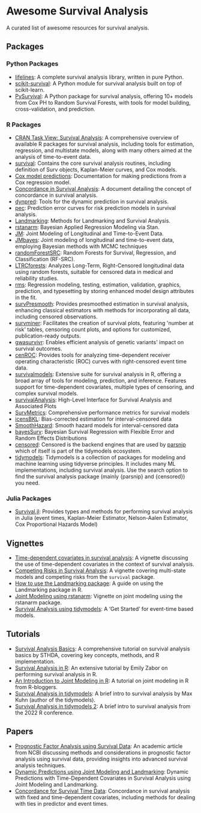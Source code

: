 # Awesome Survival Analysis

A curated list of awesome resources for survival analysis.

## Packages

### Python Packages

- [lifelines](https://pypi.org/project/lifelines/): A complete survival analysis library, written in pure Python.
- [scikit-survival](https://pypi.org/project/scikit-survival/): A Python module for survival analysis built on top of scikit-learn.
- [PySurvival](https://pypi.org/project/pysurvival/): A Python package for survival analysis, offering 10+ models from Cox PH to Random Survival Forests, with tools for model building, cross-validation, and prediction.

### R Packages
- [CRAN Task View: Survival Analysis](https://cran.r-project.org/web/views/Survival.html): A comprehensive overview of available R packages for survival analysis, including tools for estimation, regression, and multistate models, along with many others aimed at the analysis of time-to-event data.
- [survival](https://cran.r-project.org/web/packages/survival/index.html): Contains the core survival analysis routines, including definition of Surv objects, Kaplan-Meier curves, and Cox models.
- [Cox model predictions](https://stat.ethz.ch/R-manual/R-devel/library/survival/html/predict.coxph.html): Documentation for making predictions from a Cox regression model.
- [Concordance in Survival Analysis](https://rweb.webapps.cla.umn.edu/R/library/survival/doc/concordance.pdf): A document detailing the concept of concordance in survival analysis.
- [dynpred](https://cran.r-project.org/web/packages/dynpred/index.html): Tools for the dynamic prediction in survival analysis.
- [pec](https://search.r-project.org/CRAN/refmans/pec/html/predictSurvProb.html): Prediction error curves for risk prediction models in survival analysis.
- [Landmarking](https://cran.r-project.org/web/packages/Landmarking/index.html): Methods for Landmarking and Survival Analysis.
- [rstanarm](https://cran.r-project.org/web/packages/rstanarm/index.html): Bayesian Applied Regression Modeling via Stan.
- [JM](https://cran.r-project.org/web/packages/JM/index.html): Joint Modeling of Longitudinal and Time-to-Event Data.
- [JMbayes](https://cran.r-project.org/web/packages/JMbayes/index.html): Joint modeling of longitudinal and time-to-event data, employing Bayesian methods with MCMC techniques
- [randomForestSRC](https://cran.r-project.org/web/packages/randomForestSRC/index.html): Random Forests for Survival, Regression, and Classification (RF-SRC).
- [LTRCforests](https://cran.r-project.org/web/packages/LTRCforests/index.html): Analyzes Long-Term, Right-Censored longitudinal data using random forests, suitable for censored data in medical and reliability studies.
- [rms](https://cran.r-project.org/web/packages/rms/index.html): Regression modeling, testing, estimation, validation, graphics, prediction, and typesetting by storing enhanced model design attributes in the fit.
- [survPresmooth](https://cran.r-project.org/web/packages/survPresmooth/index.html): Provides presmoothed estimation in survival analysis, enhancing classical estimators with methods for incorporating all data, including censored observations.
- [survminer](https://cran.r-project.org/web/packages/survminer/index.html): Facilitates the creation of survival plots, featuring 'number at risk' tables, censoring count plots, and options for customized, publication-ready outputs.
- [gwasurvivr](https://bioc.cran.dev/packages/3.16/bioc/html/gwasurvivr.html): Enables efficient analysis of genetic variants' impact on survival outcomes.
- [cenROC](https://cran.r-project.org/web/packages/cenROC/index.html): Provides tools for analyzing time-dependent receiver operating characteristic (ROC) curves with right-censored event time data.
- [survivalmodels](https://cran.r-project.org/web/packages/survivalmodels/index.html): Extensive suite for survival analysis in R, offering a broad array of tools for modeling, prediction, and inference. Features support for time-dependent covariates, multiple types of censoring, and complex survival models.
- [survivalAnalysis](https://cran.r-project.org/web/packages/survivalAnalysis/index.html): High-Level Interface for Survival Analysis and Associated Plots
- [SurvMetrics](https://cran.r-project.org/web/packages/SurvMetrics/index.html): Comprehensive performance metrics for survival models
- [icensBKL](https://cran.r-project.org/web/packages/icensBKL/index.html): Bias-corrected estimation for interval-censored data
- [SmoothHazard](https://cran.r-project.org/web/packages/SmoothHazard/index.html): Smooth hazard models for interval-censored data
- [bayesSurv](https://cran.rstudio.com/web/packages/BayesSUR/index.html): Bayesian Survival Regression with Flexible Error and Random Effects Distributions
- [censored](https://cran.r-project.org/web/packages/censored/index.html): Censored is the backend engines that are used by [parsnip](https://parsnip.tidymodels.org/articles/parsnip.html) which of itself is part of the tidymodels ecosystem.
- [tidymodels](https://www.tidymodels.org): Tidymodels is a collection of packages for modeling and machine learning using tidyverse principles. It includes many ML implementations, including survival analysis. Use the search option to find the survival analysis package (mainly {parsnip} and {censored}) you need.

### Julia Packages

- [Survival.jl](https://juliastats.org/Survival.jl/latest/): Provides types and methods for performing survival analysis in Julia (event times, Kaplan-Meier Estimator, Nelson-Aalen Estimator, Cox Proportional Hazards Model)


## Vignettes

- [Time-dependent covariates in survival analysis](https://cran.r-project.org/web/packages/survival/vignettes/timedep.pdf): A vignette discussing the use of time-dependent covariates in the context of survival analysis.
- [Competing Risks in Survival Analysis](https://cran.r-project.org/web/packages/survival/vignettes/compete.pdf): A vignette covering multi-state models and competing risks from the `survival` package.
- [How to use the Landmarking package](https://cran.r-project.org/web/packages/Landmarking/vignettes/how_to_use.html): A guide on using the Landmarking package in R.
- [Joint Modeling using rstanarm](https://cran.r-project.org/web/packages/rstanarm/vignettes/jm.html): Vignette on joint modeling using the rstanarm package.
- [Survival Analysis using tidymodels](https://www.tidymodels.org/learn/statistics/survival-metrics/): A ‘Get Started’ for event-time based models. 

## Tutorials
- [Survival Analysis Basics](http://www.sthda.com/english/wiki/survival-analysis-basics): A comprehensive tutorial on survival analysis basics by STHDA, covering key concepts, methods, and R implementation.
- [Survival Analysis in R](https://www.emilyzabor.com/tutorials/survival_analysis_in_r_tutorial.html): An extensive tutorial by Emily Zabor on performing survival analysis in R.
- [An Introduction to Joint Modeling in R](https://www.r-bloggers.com/2018/02/an-introduction-to-joint-modeling-in-r/): A tutorial on joint modeling in R from R-bloggers.
- [Survival Analysis in tidymodels](https://www.youtube.com/watch?v=orAlJ321hOc&amp;pp=ygUxc3Vydml2YWwgYW5hbHlzaXMgaW4gdGlkeW1vZGVscyB3aXRoIEp1bGlhIFNpbGdlIA%3D%3D): A brief intro to survival analysis by Max Kuhn (author of the tidymodels).
- [Survival Analysis in tidymodels 2](https://www.youtube.com/watch?v=E5XG1c7tNW0&amp;pp=ygUxc3Vydml2YWwgYW5hbHlzaXMgaW4gdGlkeW1vZGVscyB3aXRoIEp1bGlhIFNpbGdlIA%3D%3D):  A brief intro to survival analysis from the 2022 R conference.

## Papers
- [Prognostic Factor Analysis using Survival Data](https://www.ncbi.nlm.nih.gov/pmc/articles/PMC3321736/): An academic article from NCBI discussing methods and considerations in prognostic factor analysis using survival data, providing insights into advanced survival analysis techniques.
- [Dynamic Predictions using Joint Modeling and Landmarking](https://www.drizopoulos.com/pdf/papers/BiomJrn_JMvsLM_paper.pdf): Dynamic Predictions with Time-Dependent Covariates in Survival Analysis using Joint Modeling and Landmarking.
- [Concordance for Survival Time Data](https://www.mayo.edu/research/documents/biostat-80pdf/doc-10027891): Concordance in survival analysis with fixed and time-dependent covariates, including methods for dealing with ties in predictor and event times.








